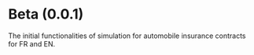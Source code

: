 # Beta (0.0.1)
The initial functionalities of simulation for automobile insurance contracts for FR and EN.